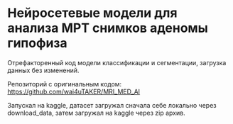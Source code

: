 # Нейросетевые модели для анализа МРТ снимков аденомы гипофиза
Отрефакторенный код модели классификации и сегментации, загрузка данных без изменений.

Репозиторий с оригинальным кодом: https://github.com/wai4uTAKER/MRI_MED_AI 

Запускал на kaggle, датасет загружал сначала себе локально через download_data, затем загружал на kaggle через zip архив.

